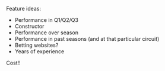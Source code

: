 Feature ideas:
- Performance in Q1/Q2/Q3
- Constructor
- Performance over season
- Performance in past seasons (and at that particular circuit)
- Betting websites?
- Years of experience

Cost!!